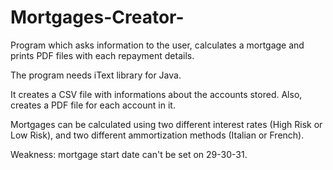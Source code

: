 # Mortgages-Creator-
Program which asks information to the user, calculates a mortgage and  prints PDF files with each repayment details.

The program needs iText library for Java.

It creates a CSV file with informations about the accounts stored. Also, creates a PDF file for each account in it.

Mortgages can be calculated using two different interest rates (High Risk or Low Risk), and two different ammortization methods (Italian or French).

Weakness: mortgage start date can't be set on 29-30-31. 


